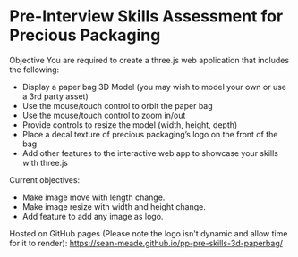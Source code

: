# Pre-Interview Skills Assessment for Precious Packaging

Objective
You are required to create a three.js web application that includes the following:
- Display a paper bag 3D Model (you may wish to model your own or use a 3rd party asset)
- Use the mouse/touch control to orbit the paper bag
- Use the mouse/touch control to zoom in/out
- Provide controls to resize the model (width, height, depth)
- Place a decal texture of precious packaging’s logo on the front of the bag
- Add other features to the interactive web app to showcase your skills with three.js

Current objectives:
- Make image move with length change.
- Make image resize with width and height change.
- Add feature to add any image as logo.


Hosted on GitHub pages (Please note the logo isn't dynamic and allow time for it to render): https://sean-meade.github.io/pp-pre-skills-3d-paperbag/
